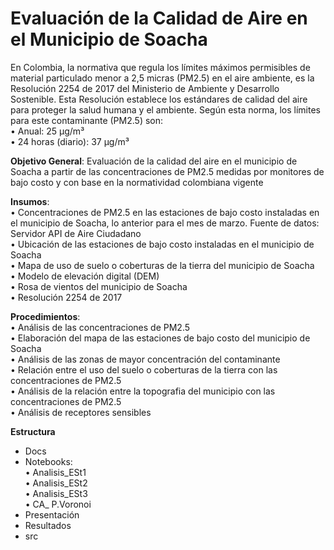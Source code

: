 # Evaluación de la  Calidad de  Aire en  el Municipio de Soacha
En Colombia, la normativa que regula los límites máximos permisibles de material particulado menor a 2,5 micras (PM2.5) en el aire ambiente, es la Resolución 2254 de 2017 del Ministerio de Ambiente y Desarrollo Sostenible. Esta Resolución establece los estándares de calidad del aire para proteger la salud humana y el ambiente.
Según esta norma, los límites para este contaminante (PM2.5) son:   
•	Anual: 25 µg/m³    
•	24 horas (diario): 37 µg/m³

**Objetivo General**: Evaluación de la calidad del aire en el municipio de Soacha a partir de las concentraciones de PM2.5 medidas por monitores de bajo costo y con base en la normatividad colombiana vigente

**Insumos**:    
•	Concentraciones de PM2.5 en las estaciones de bajo costo instaladas en el municipio de Soacha, lo anterior para el mes de marzo. Fuente de datos: Servidor API de Aire Ciudadano      
•	Ubicación de las estaciones de bajo costo instaladas en el municipio de Soacha    
•	Mapa de uso de suelo o coberturas de la tierra del municipio de Soacha   
•	Modelo de elevación digital (DEM)   
•	Rosa de vientos del municipio de Soacha    
•	Resolución 2254 de 2017

**Procedimientos**:   
•	Análisis de las concentraciones de PM2.5   
•	Elaboración del mapa de las estaciones de bajo costo del municipio de Soacha   
•	Análisis de las zonas de mayor concentración del contaminante    
•	Relación entre el uso del suelo o coberturas de la tierra con las concentraciones de PM2.5   
•	Análisis de la relación entre la topografia del municipio con las concentraciones de PM2.5   
•	Análisis de receptores sensibles

**Estructura**
- Docs   
- Notebooks:   
•	Analisis_ESt1   
•	Analisis_ESt2   
•	Analisis_ESt3   
•	CA_ P.Voronoi   
- Presentación   
- Resultados   
- src


